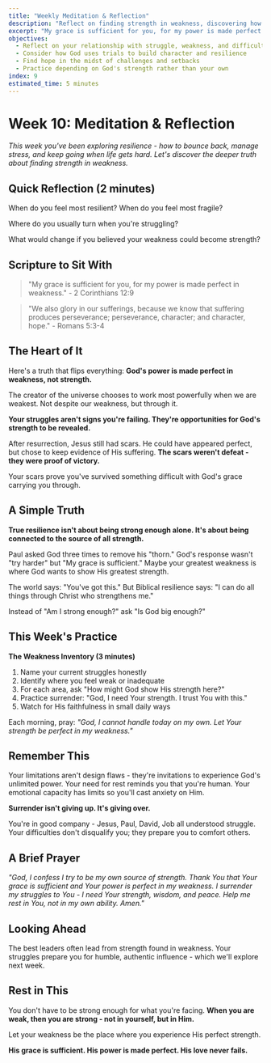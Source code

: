 ```yaml
---
title: "Weekly Meditation & Reflection"
description: "Reflect on finding strength in weakness, discovering how God's power is made perfect when we embrace our limitations and struggles"
excerpt: "My grace is sufficient for you, for my power is made perfect in weakness. True resilience isn't about being strong enough—it's about being weak enough to need God."
objectives:
  - Reflect on your relationship with struggle, weakness, and difficulty
  - Consider how God uses trials to build character and resilience
  - Find hope in the midst of challenges and setbacks
  - Practice depending on God's strength rather than your own
index: 9
estimated_time: 5 minutes
---
```


# Week 10: Meditation & Reflection

_This week you've been exploring resilience - how to bounce back, manage stress, and keep going when life gets hard. Let's discover the deeper truth about finding strength in weakness._

## Quick Reflection (2 minutes)

When do you feel most resilient? When do you feel most fragile?

Where do you usually turn when you're struggling?

What would change if you believed your weakness could become strength?

## Scripture to Sit With

> "My grace is sufficient for you, for my power is made perfect in weakness." - 2 Corinthians 12:9

> "We also glory in our sufferings, because we know that suffering produces perseverance; perseverance, character; and character, hope." - Romans 5:3-4

## The Heart of It

Here's a truth that flips everything: **God's power is made perfect in weakness, not strength.**

The creator of the universe chooses to work most powerfully when we are weakest. Not despite our weakness, but through it.

**Your struggles aren't signs you're failing. They're opportunities for God's strength to be revealed.**

After resurrection, Jesus still had scars. He could have appeared perfect, but chose to keep evidence of His suffering. **The scars weren't defeat - they were proof of victory.**

Your scars prove you've survived something difficult with God's grace carrying you through.

## A Simple Truth

**True resilience isn't about being strong enough alone. It's about being connected to the source of all strength.**

Paul asked God three times to remove his "thorn." God's response wasn't "try harder" but "My grace is sufficient." Maybe your greatest weakness is where God wants to show His greatest strength.

The world says: "You've got this." But Biblical resilience says: "I can do all things through Christ who strengthens me."

Instead of "Am I strong enough?" ask "Is God big enough?"

## This Week's Practice

**The Weakness Inventory (3 minutes)**

1. Name your current struggles honestly
2. Identify where you feel weak or inadequate
3. For each area, ask "How might God show His strength here?"
4. Practice surrender: "God, I need Your strength. I trust You with this."
5. Watch for His faithfulness in small daily ways

Each morning, pray: _"God, I cannot handle today on my own. Let Your strength be perfect in my weakness."_

## Remember This

Your limitations aren't design flaws - they're invitations to experience God's unlimited power. Your need for rest reminds you that you're human. Your emotional capacity has limits so you'll cast anxiety on Him.

**Surrender isn't giving up. It's giving over.**

You're in good company - Jesus, Paul, David, Job all understood struggle. Your difficulties don't disqualify you; they prepare you to comfort others.

## A Brief Prayer

_"God, I confess I try to be my own source of strength. Thank You that Your grace is sufficient and Your power is perfect in my weakness. I surrender my struggles to You - I need Your strength, wisdom, and peace. Help me rest in You, not in my own ability. Amen."_

## Looking Ahead

The best leaders often lead from strength found in weakness. Your struggles prepare you for humble, authentic influence - which we'll explore next week.

## Rest in This

You don't have to be strong enough for what you're facing. **When you are weak, then you are strong - not in yourself, but in Him.**

Let your weakness be the place where you experience His perfect strength.

**His grace is sufficient. His power is made perfect. His love never fails.**
